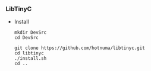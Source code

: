 ### LibTinyC

* Install
    
    ```
    mkdir DevSrc
    cd DevSrc
    
    git clone https://github.com/hotnuma/libtinyc.git
    cd libtinyc
    ./install.sh
    cd ..
    
    ```


